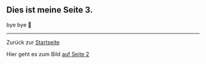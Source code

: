 ## Dies ist meine Seite 3.

bye bye   :wave:

___
Zurück zur [Startseite](Startseite)

Hier geht es zum Bild [auf Seite 2](Seite2) 
